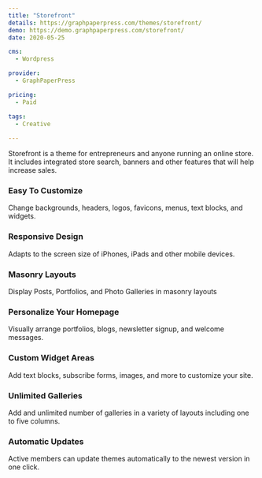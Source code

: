 ```yaml
---
title: "Storefront"
details: https://graphpaperpress.com/themes/storefront/
demo: https://demo.graphpaperpress.com/storefront/
date: 2020-05-25

cms: 
  - Wordpress

provider: 
  - GraphPaperPress

pricing:
  - Paid

tags:
  - Creative
  
---
```


Storefront is a theme for entrepreneurs and anyone running an online store. It includes integrated store search, banners and other features that will help increase sales.

### Easy To Customize

Change backgrounds, headers, logos, favicons, menus, text blocks, and widgets.

### Responsive Design

Adapts to the screen size of iPhones, iPads and other mobile devices.

### Masonry Layouts

Display Posts, Portfolios, and Photo Galleries in masonry layouts

### Personalize Your Homepage

Visually arrange portfolios, blogs, newsletter signup, and welcome messages.

### Custom Widget Areas

Add text blocks, subscribe forms, images, and more to customize your site.

### Unlimited Galleries

Add and unlimited number of galleries in a variety of layouts including one to five columns.

### Automatic Updates

Active members can update themes automatically to the newest version in one click.

